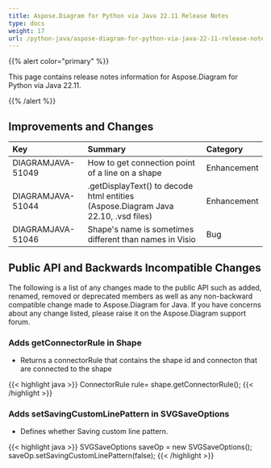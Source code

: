 ```yaml
---
title: Aspose.Diagram for Python via Java 22.11 Release Notes
type: docs
weight: 17
url: /python-java/aspose-diagram-for-python-via-java-22-11-release-notes/
---
```


{{% alert color="primary" %}}

This page contains release notes information for Aspose.Diagram for Python via Java 22.11.

{{% /alert %}}
## **Improvements and Changes** ##

|**Key**|**Summary**|**Category**|
| :- | :- | :- |
|DIAGRAMJAVA-51049|How to get connection point of a line on a shape|Enhancement|
|DIAGRAMJAVA-51044|.getDisplayText() to decode html entities (Aspose.Diagram Java 22.10, .vsd files)|Enhancement|
|DIAGRAMJAVA-51046|Shape's name is sometimes different than names in Visio|Bug|

## **Public API and Backwards Incompatible Changes**
The following is a list of any changes made to the public API such as added, renamed, removed or deprecated members as well as any non-backward compatible change made to Aspose.Diagram for Java. If you have concerns about any change listed, please raise it on the Aspose.Diagram support forum.

### **Adds getConnectorRule in Shape**
- Returns a connectorRule that contains the shape id and connecton that are connected to the shape

{{< highlight java >}}
ConnectorRule rule= shape.getConnectorRule();
{{< /highlight >}}

### **Adds setSavingCustomLinePattern in SVGSaveOptions**
- Defines whether Saving custom line pattern.

{{< highlight java >}}
SVGSaveOptions saveOp = new SVGSaveOptions(); 
saveOp.setSavingCustomLinePattern(false);
{{< /highlight >}}
